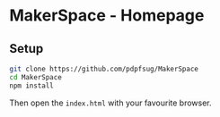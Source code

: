 # MakerSpace - Homepage #

## Setup ##

```bash
git clone https://github.com/pdpfsug/MakerSpace
cd MakerSpace
npm install
```

Then open the `index.html` with your favourite browser.

